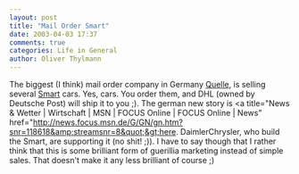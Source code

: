 ```yaml
---
layout: post
title: "Mail Order Smart"
date: 2003-04-03 17:37
comments: true
categories: Life in General
author: Oliver Thylmann
---
```



The biggest (I think) mail order company in Germany [Quelle](http://www.quelle.de/), is selling several [Smart](http://www.smart.de/) cars. Yes, cars. You order them, and DHL (owned by Deutsche Post) will ship it to you ;). The german new story is &lt;a title=&quot;News &amp; Wetter | Wirtschaft | MSN | FOCUS Online | FOCUS Online | News&quot; href=&quot;http://news.focus.msn.de/G/GN/gn.htm?snr=118618&amp;streamsnr=8&quot;&gt;here. DaimlerChrysler, who build the Smart, are supporting it (no shit! ;)). I have to say though that I rather think that this is some brilliant form of guerillia marketing instead of simple sales. That doesn't make it any less brilliant of course ;)


